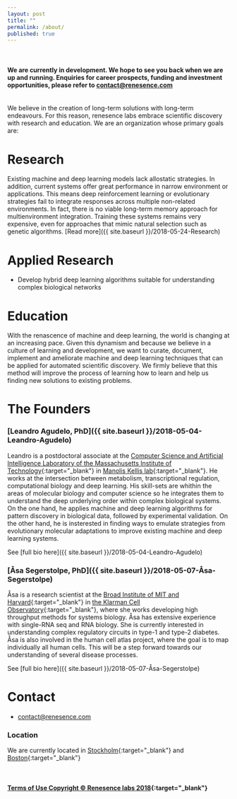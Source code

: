 ```yaml
---
layout: post
title: ""
permalink: /about/
published: true
---
```

<meta name="viewport" content="width=device-width, initial-scale=1.0">
<br />

#### We are currently in development. We hope to see you back when we are up and running. Enquiries for career prospects, funding and investment opportunities, please refer to [contact@renesence.com](mailto:email@domain.com)
<br />
We believe in the creation of long-term solutions with long-term endeavours. For this reason, renesence labs embrace scientific discovery with research and education. We are an organization whose primary goals are:


# Research

Existing machine and deep learning models lack allostatic strategies. In addition, current systems offer great performance in narrow environment or applications. This means deep reinforcement learning or evolutionary strategies fail to integrate responses across multiple non-related environments. In fact, there is no viable long-term memory approach for multienvironment integration. Training these systems remains very expensive, even for approaches that mimic natural selection such as genetic algorithms. 
[Read more]({{ site.baseurl }}/2018-05-24-Research)

# Applied Research

- Develop hybrid deep learning algorithms suitable for understanding complex biological networks 

# Education

With the renascence of machine and deep learning, the world is changing at an increasing pace. Given this dynamism and because we believe in a culture of learning and development, we want to curate, document, implement and ameliorate machine and deep learning techniques that can be applied for automated scientific discovery. We firmly believe that this method will improve the process of learning how to learn and help us finding new solutions to existing problems.


# The Founders
### [Leandro Agudelo, PhD]({{ site.baseurl }}/2018-05-04-Leandro-Agudelo)
Leandro is a postdoctoral associate at the [Computer Science and Artificial Intelligence Laboratory of the Massachusetts Institute of Technology](https://www.csail.mit.edu/){:target="_blank"} in [Manolis Kellis lab](http://compbio.mit.edu/compbio.html){:target="_blank"}. He works at the intersection between metabolism, transcriptional regulation, computational biology and deep learning. His skill-sets are whithin the areas of molecular biology and computer science so he integrates them to understand the deep underlying order within complex biological systems. On the one hand, he applies machine and deep learning algorithms for pattern discovery in biological data, followed by experimental validation. On the other hand, he is insterested in finding ways to emulate strategies from evolutionary molecular adaptations to improve existing machine and deep learning systems.  


See [full bio here]({{ site.baseurl }}/2018-05-04-Leandro-Agudelo)		


### [Åsa Segerstolpe, PhD]({{ site.baseurl }}/2018-05-07-Åsa-Segerstolpe)
Åsa is a research scientist at the [Broad Institute of MIT and Harvard](https://www.broadinstitute.org/){:target="_blank"} in [the Klarman Cell Observatory](https://www.broadinstitute.org/klarman-cell-observatory){:target="_blank"}, where she works developing high throughput methods for systems biology. Åsa has extensive experience with single-RNA seq and RNA biology. She is currently interested in understanding complex regulatory circuits in type-1 and type-2 diabetes. Åsa is also involved in the human cell atlas project, where the goal is to map individually all human cells. This will be a step forward towards our understanding of several disease processes. 

See [full bio here]({{ site.baseurl }}/2018-05-07-Åsa-Segerstolpe)	


# Contact

- [contact@renesence.com](mailto:email@domain.com)


### Location 
We are currently located in [Stockholm](https://goo.gl/maps/3wWs6dNhyyj){:target="_blank"} and [Boston](https://goo.gl/maps/C9Ra8WjCXdx){:target="_blank"}

<br />

#### [Terms of Use Copyright © Renesence labs 2018](https://app.termly.io/document/terms-of-use-for-website/216f94cc-bf38-4d06-955d-e28045c1699d){:target="_blank"}
